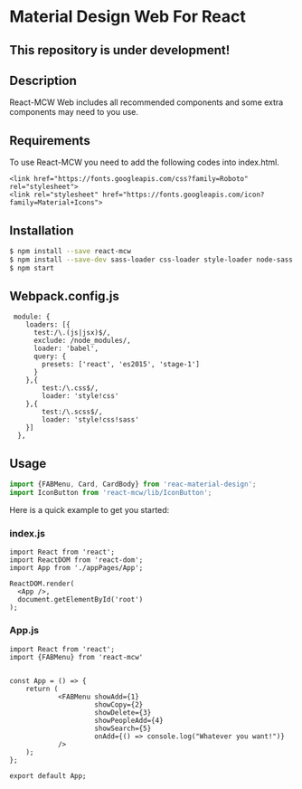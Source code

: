 # Material Design Web For React
## This repository is under development!

## Description

React-MCW Web includes all recommended components and some extra components may need to you use.

## Requirements
To use React-MCW you need to add the following codes into index.html.

```
<link href="https://fonts.googleapis.com/css?family=Roboto" rel="stylesheet">
<link rel="stylesheet" href="https://fonts.googleapis.com/icon?family=Material+Icons">
```

## Installation

```sh
$ npm install --save react-mcw
$ npm install --save-dev sass-loader css-loader style-loader node-sass
$ npm start
```

## Webpack.config.js

```
 module: {
    loaders: [{
      test:/\.(js|jsx)$/,
      exclude: /node_modules/,
      loader: 'babel',
      query: {
        presets: ['react', 'es2015', 'stage-1']
      }
    },{
        test:/\.css$/,
        loader: 'style!css'
    },{
        test:/\.scss$/,
        loader: 'style!css!sass'
    }]
  },
```



## Usage

```javascript
import {FABMenu, Card, CardBody} from 'reac-material-design';
import IconButton from 'react-mcw/lib/IconButton';
```

Here is a quick example to get you started:

### index.js
```
import React from 'react';
import ReactDOM from 'react-dom';
import App from './appPages/App';

ReactDOM.render(
  <App />,
  document.getElementById('root')
);
```

### App.js

```
import React from 'react';
import {FABMenu} from 'react-mcw'


const App = () => {
    return (
            <FABMenu showAdd={1}
                     showCopy={2}
                     showDelete={3}
                     showPeopleAdd={4}
                     showSearch={5}
                     onAdd={() => console.log("Whatever you want!")}
            />
    );
};

export default App;

```




